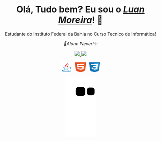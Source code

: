 <div>
  <h1 align="center">Olá, Tudo bem? Eu sou o <a href="https://www.linkedin.com/in/amasterluan/"><i>Luan Moreira</i></a>! 💙</h1>
  <p align="center"> Estudante do Instituto Federal da Bahia no Curso Tecnico de Informática!</a>
  <p align="center"><i> 💙Alone Never!✨</i></h2>
</div>

<div align="center">
  <a href="https://github.com/Amasterluan">
    <img height="150em" src="https://github-readme-stats.vercel.app/api?username=Amasterluan&count_private=true&include_all_commits=true&show_icons=true&theme=github_dark"/>
    <img height="150em" src="https://github-readme-stats.vercel.app/api/top-langs/?username=Amasterluan&theme=github_dark&&layout=compact"/>
  </a>
</div>

<div align="center" valign="top"><br>
  <img align="center" alt="Java" height="30" width="40" src="https://raw.githubusercontent.com/devicons/devicon/master/icons/java/java-original.svg">
  <img align="center" alt="HTML" height="30" width="40" src="https://raw.githubusercontent.com/devicons/devicon/master/icons/html5/html5-original.svg">
  <img align="center" alt="CSS" height="30" width="40" src="https://raw.githubusercontent.com/devicons/devicon/master/icons/css3/css3-original.svg"

</div><br>

<div align="center">
  
  ![Snake animation](https://github.com/Amasterluan/Amasterluan/blob/output/github-contribution-grid-snake.svg)
  
</div>

